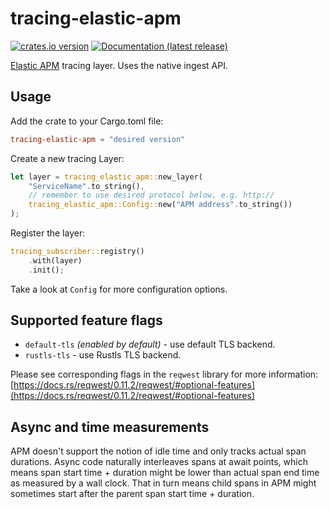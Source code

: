 # tracing-elastic-apm

[![crates.io version](https://img.shields.io/crates/v/tracing-elastic-apm.svg)](https://crates.io/crates/tracing-elastic-apm)
[![Documentation (latest release)](https://docs.rs/tracing-elastic-apm/badge.svg)](https://docs.rs/tracing-elastic-apm/)

[Elastic APM](https://www.elastic.co/apm) tracing layer. Uses the native ingest API.

## Usage

Add the crate to your Cargo.toml file:

```toml
tracing-elastic-apm = "desired version"
```

Create a new tracing Layer:

```rust
let layer = tracing_elastic_apm::new_layer(
    "ServiceName".to_string(),
    // remember to use desired protocol below, e.g. http://
    tracing_elastic_apm::Config::new("APM address".to_string())
);
```

Register the layer:

```rust
tracing_subscriber::registry()
    .with(layer)
    .init();
```

Take a look at `Config` for more configuration options.

## Supported feature flags

- `default-tls` _(enabled by default)_ - use default TLS backend.
- `rustls-tls` - use Rustls TLS backend.

Please see corresponding flags in the `reqwest` library for more information:
[https://docs.rs/reqwest/0.11.2/reqwest/#optional-features](https://docs.rs/reqwest/0.11.2/reqwest/#optional-features)

## Async and time measurements

APM doesn't support the notion of idle time and only tracks actual span durations. Async code naturally interleaves
spans at await points, which means span start time + duration might be lower than actual span end time as measured by a
wall clock. That in turn means child spans in APM might sometimes start after the parent span start time + duration.

